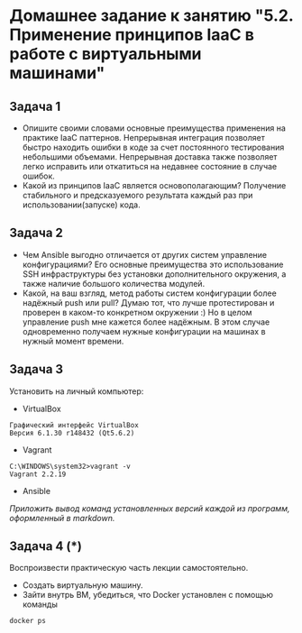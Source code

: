
# Домашнее задание к занятию "5.2. Применение принципов IaaC в работе с виртуальными машинами"


## Задача 1

- Опишите своими словами основные преимущества применения на практике IaaC паттернов.
Непрерывная интеграция позволяет быстро находить ошибки в коде за счет постоянного тестирования небольшими объемами. Непрерывная доставка также позволяет легко исправить или откатиться на недавнее состояние в случае ошибок. 
- Какой из принципов IaaC является основополагающим?
Получение стабильного и предсказуемого результата каждый раз при использовании(запуске) кода. 

## Задача 2

- Чем Ansible выгодно отличается от других систем управление конфигурациями?
Его основные преимущества это использование SSH инфраструктуры без установки дополнительного окружения, а также наличие большого количества модулей.  
- Какой, на ваш взгляд, метод работы систем конфигурации более надёжный push или pull?
Думаю тот, что лучше протестирован и проверен в каком-то конкретном окружении :) Но в целом управление push мне кажется более надёжным. В этом случае одновременно получаем нужные конфигурации на машинах в нужный момент времени. 

## Задача 3

Установить на личный компьютер:

- VirtualBox
```
Графический интерфейс VirtualBox
Версия 6.1.30 r148432 (Qt5.6.2)
```
- Vagrant
```
C:\WINDOWS\system32>vagrant -v
Vagrant 2.2.19
```
- Ansible

*Приложить вывод команд установленных версий каждой из программ, оформленный в markdown.*

## Задача 4 (*)

Воспроизвести практическую часть лекции самостоятельно.

- Создать виртуальную машину.
- Зайти внутрь ВМ, убедиться, что Docker установлен с помощью команды
```
docker ps
```
